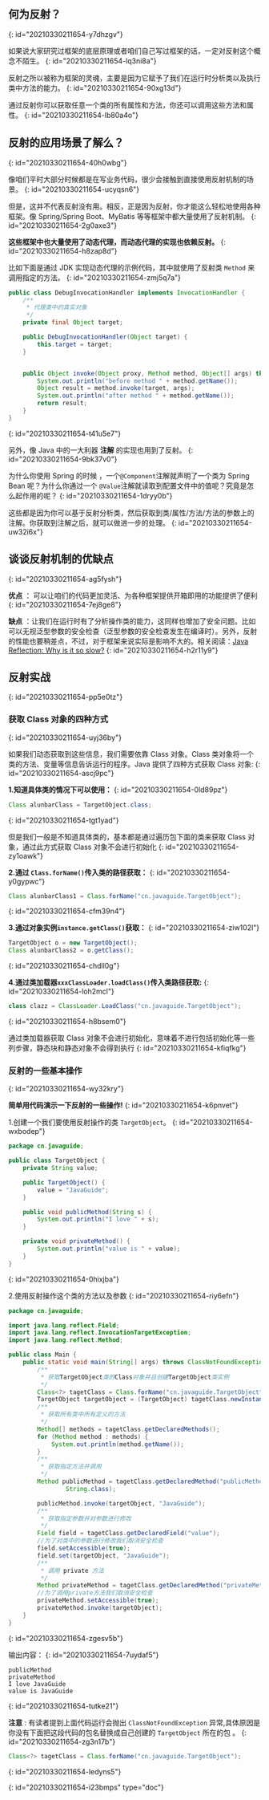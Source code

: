 ## 何为反射？
{: id="20210330211654-y7dhzgv"}

如果说大家研究过框架的底层原理或者咱们自己写过框架的话，一定对反射这个概念不陌生。
{: id="20210330211654-lq3ni8a"}

反射之所以被称为框架的灵魂，主要是因为它赋予了我们在运行时分析类以及执行类中方法的能力。
{: id="20210330211654-90xg13d"}

通过反射你可以获取任意一个类的所有属性和方法，你还可以调用这些方法和属性。
{: id="20210330211654-lb80a4o"}

## 反射的应用场景了解么？
{: id="20210330211654-40h0wbg"}

像咱们平时大部分时候都是在写业务代码，很少会接触到直接使用反射机制的场景。
{: id="20210330211654-ucyqsn6"}

但是，这并不代表反射没有用。相反，正是因为反射，你才能这么轻松地使用各种框架。像 Spring/Spring Boot、MyBatis 等等框架中都大量使用了反射机制。
{: id="20210330211654-2g0axe3"}

**这些框架中也大量使用了动态代理，而动态代理的实现也依赖反射。**
{: id="20210330211654-h8zap8d"}

比如下面是通过 JDK 实现动态代理的示例代码，其中就使用了反射类 `Method` 来调用指定的方法。
{: id="20210330211654-zmj5q7a"}

```java
public class DebugInvocationHandler implements InvocationHandler {
    /**
     * 代理类中的真实对象
     */
    private final Object target;

    public DebugInvocationHandler(Object target) {
        this.target = target;
    }


    public Object invoke(Object proxy, Method method, Object[] args) throws InvocationTargetException, IllegalAccessException {
        System.out.println("before method " + method.getName());
        Object result = method.invoke(target, args);
        System.out.println("after method " + method.getName());
        return result;
    }
}

```
{: id="20210330211654-t41u5e7"}

另外，像 Java 中的一大利器 **注解** 的实现也用到了反射。
{: id="20210330211654-9bk37v0"}

为什么你使用 Spring 的时候 ，一个`@Component`注解就声明了一个类为 Spring Bean 呢？为什么你通过一个 `@Value`注解就读取到配置文件中的值呢？究竟是怎么起作用的呢？
{: id="20210330211654-1dryy0b"}

这些都是因为你可以基于反射分析类，然后获取到类/属性/方法/方法的参数上的注解。你获取到注解之后，就可以做进一步的处理。
{: id="20210330211654-uw32i6x"}

## 谈谈反射机制的优缺点
{: id="20210330211654-ag5fysh"}

**优点** ： 可以让咱们的代码更加灵活、为各种框架提供开箱即用的功能提供了便利
{: id="20210330211654-7ej8ge8"}

**缺点** ：让我们在运行时有了分析操作类的能力，这同样也增加了安全问题。比如可以无视泛型参数的安全检查（泛型参数的安全检查发生在编译时）。另外，反射的性能也要稍差点，不过，对于框架来说实际是影响不大的。相关阅读：[Java Reflection: Why is it so slow?](https://stackoverflow.com/questions/1392351/java-reflection-why-is-it-so-slow)
{: id="20210330211654-h2r11y9"}

## 反射实战
{: id="20210330211654-pp5e0tz"}

### 获取 Class 对象的四种方式
{: id="20210330211654-uyj36by"}

如果我们动态获取到这些信息，我们需要依靠 Class 对象。Class 类对象将一个类的方法、变量等信息告诉运行的程序。Java 提供了四种方式获取 Class 对象:
{: id="20210330211654-ascj9pc"}

**1.知道具体类的情况下可以使用：**
{: id="20210330211654-0ld89pz"}

```java
Class alunbarClass = TargetObject.class;
```
{: id="20210330211654-tgt1yad"}

但是我们一般是不知道具体类的，基本都是通过遍历包下面的类来获取 Class 对象，通过此方式获取 Class 对象不会进行初始化
{: id="20210330211654-zy1oawk"}

**2.通过 `Class.forName()`传入类的路径获取：**
{: id="20210330211654-y0gypwc"}

```java
Class alunbarClass1 = Class.forName("cn.javaguide.TargetObject");
```
{: id="20210330211654-cfm39n4"}

**3.通过对象实例`instance.getClass()`获取：**
{: id="20210330211654-ziw102l"}

```java
TargetObject o = new TargetObject();
Class alunbarClass2 = o.getClass();
```
{: id="20210330211654-chdll0g"}

**4.通过类加载器`xxxClassLoader.loadClass()`传入类路径获取:**
{: id="20210330211654-loh2mcl"}

```java
class clazz = ClassLoader.LoadClass("cn.javaguide.TargetObject");
```
{: id="20210330211654-h8bsem0"}

通过类加载器获取 Class 对象不会进行初始化，意味着不进行包括初始化等一些列步骤，静态块和静态对象不会得到执行
{: id="20210330211654-kfiqfkg"}

### 反射的一些基本操作
{: id="20210330211654-wy32kry"}

**简单用代码演示一下反射的一些操作!**
{: id="20210330211654-k6pnvet"}

1.创建一个我们要使用反射操作的类 `TargetObject`。
{: id="20210330211654-wxbodep"}

```java
package cn.javaguide;

public class TargetObject {
    private String value;

    public TargetObject() {
        value = "JavaGuide";
    }

    public void publicMethod(String s) {
        System.out.println("I love " + s);
    }

    private void privateMethod() {
        System.out.println("value is " + value);
    }
}
```
{: id="20210330211654-0hixjba"}

2.使用反射操作这个类的方法以及参数
{: id="20210330211654-riy6efn"}

```java
package cn.javaguide;

import java.lang.reflect.Field;
import java.lang.reflect.InvocationTargetException;
import java.lang.reflect.Method;

public class Main {
    public static void main(String[] args) throws ClassNotFoundException, NoSuchMethodException, IllegalAccessException, InstantiationException, InvocationTargetException, NoSuchFieldException {
        /**
         * 获取TargetObject类的Class对象并且创建TargetObject类实例
         */
        Class<?> tagetClass = Class.forName("cn.javaguide.TargetObject");
        TargetObject targetObject = (TargetObject) tagetClass.newInstance();
        /**
         * 获取所有类中所有定义的方法
         */
        Method[] methods = tagetClass.getDeclaredMethods();
        for (Method method : methods) {
            System.out.println(method.getName());
        }
        /**
         * 获取指定方法并调用
         */
        Method publicMethod = tagetClass.getDeclaredMethod("publicMethod",
                String.class);

        publicMethod.invoke(targetObject, "JavaGuide");
        /**
         * 获取指定参数并对参数进行修改
         */
        Field field = tagetClass.getDeclaredField("value");
        //为了对类中的参数进行修改我们取消安全检查
        field.setAccessible(true);
        field.set(targetObject, "JavaGuide");
        /**
         * 调用 private 方法
         */
        Method privateMethod = tagetClass.getDeclaredMethod("privateMethod");
        //为了调用private方法我们取消安全检查
        privateMethod.setAccessible(true);
        privateMethod.invoke(targetObject);
    }
}

```
{: id="20210330211654-zgesv5b"}

输出内容：
{: id="20210330211654-7uydaf5"}

```
publicMethod
privateMethod
I love JavaGuide
value is JavaGuide
```
{: id="20210330211654-tutke21"}

**注意** : 有读者提到上面代码运行会抛出 `ClassNotFoundException` 异常,具体原因是你没有下面把这段代码的包名替换成自己创建的 `TargetObject` 所在的包 。
{: id="20210330211654-zg3n17b"}

```java
Class<?> tagetClass = Class.forName("cn.javaguide.TargetObject");
```
{: id="20210330211654-ledyns5"}


{: id="20210330211654-i23bmps" type="doc"}
